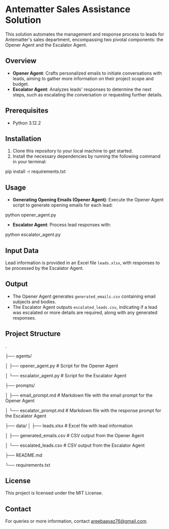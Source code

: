 # Antematter Sales Assistance Solution

This solution automates the management and response process to leads for Antematter's sales department, encompassing two pivotal components: the Opener Agent and the Escalator Agent.

## Overview

- **Opener Agent**: Crafts personalized emails to initiate conversations with leads, aiming to gather more information on their project scope and budget.
- **Escalator Agent**: Analyzes leads' responses to determine the next steps, such as escalating the conversation or requesting further details.

## Prerequisites

- Python 3.12.2

## Installation

1. Clone this repository to your local machine to get started.
2. Install the necessary dependencies by running the following command in your terminal:

pip install -r requirements.txt


## Usage

- **Generating Opening Emails (Opener Agent)**:
Execute the Opener Agent script to generate opening emails for each lead:

python opener_agent.py

- **Escalator Agent**:
Process lead responses with:

python escalator_agent.py


## Input Data

Lead information is provided in an Excel file `leads.xlsx`, with responses to be processed by the Escalator Agent.

## Output

- The Opener Agent generates `generated_emails.csv` containing email subjects and bodies.
- The Escalator Agent outputs `escalated_leads.csv`, indicating if a lead was escalated or more details are required, along with any generated responses.

## Project Structure

.

├── agents/

│ ├── opener_agent.py # Script for the Opener Agent

│ └── escalator_agent.py # Script for the Escalator Agent

├── prompts/

│ ├── email_prompt.md # Markdown file with the email prompt for the Opener Agent

│ └── escalator_prompt.md # Markdown file with the response prompt for the Escalator Agent

├── data/
│ ├── leads.xlsx # Excel file with lead information

│ ├── generated_emails.csv # CSV output from the Opener Agent

│ └── escalated_leads.csv # CSV output from the Escalator Agent

├── README.md 

└── requirements.txt 


## License

This project is licensed under the MIT License.

## Contact

For queries or more information, contact areebaayaz76@gmail.com.
